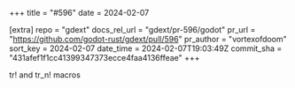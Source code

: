 +++
title = "#596"
date = 2024-02-07

[extra]
repo = "gdext"
docs_rel_url = "gdext/pr-596/godot"
pr_url = "https://github.com/godot-rust/gdext/pull/596"
pr_author = "vortexofdoom"
sort_key = 2024-02-07
date_time = 2024-02-07T19:03:49Z
commit_sha = "431afef1f1cc41399347373ecce4faa4136ffeae"
+++

tr! and tr_n! macros
